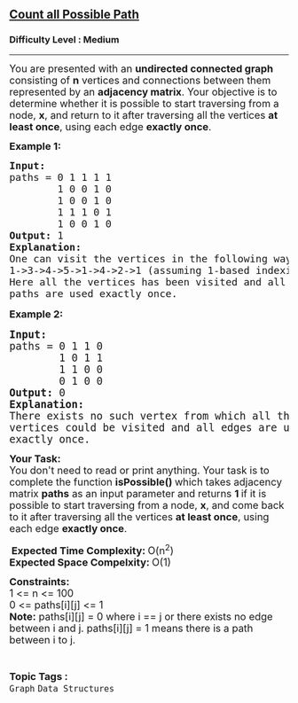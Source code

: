 <h2><a href="https://www.geeksforgeeks.org/problems/castle-run3644/1">Count all Possible Path</a></h2><h3>Difficulty Level : Medium</h3><hr><div class="problems_problem_content__Xm_eO"><p><span style="font-size: 18px;">You are presented with an <strong><span class="wiseone-analysis-result wiseone-analysis-result-entity">undirected</span> <span class="wiseone-analysis-result wiseone-analysis-result-entity">connected graph</span> </strong>consisting of <strong>n</strong> vertices and connections between them represented by an <strong><span class="wiseone-analysis-result wiseone-analysis-result-entity">adjacency matrix</span></strong>. Your objective is to determine whether it is possible to start traversing from a node, <strong>x</strong>, and return to it after traversing all the vertices <strong>at least once</strong>, using each edge <strong>exactly once</strong>.</span></p>
<p><strong><span style="font-size: 18px;">Example 1:</span></strong></p>
<pre><span style="font-size: 18px;"><strong>Input: <br></strong>paths = 0 1 1 1 1<br>  &nbsp; &nbsp; &nbsp;&nbsp;1 0 0 1 0<br>  &nbsp; &nbsp;  &nbsp;1 0 0 1 0<br>  &nbsp; &nbsp;  &nbsp;1 1 1 0 1<br>  &nbsp; &nbsp;  &nbsp;1 0 0 1 0<br></span><span style="font-size: 18px;"><strong>Output: </strong>1<br></span><span style="font-size: 18px;"><strong>Explanation: <br></strong>One can visit the vertices in the following way:
1-&gt;3-&gt;4-&gt;5-&gt;1-&gt;4-&gt;2-&gt;1 (assuming 1-based indexing)
Here all the vertices has been visited and all
paths are used exactly once.<br></span></pre>
<p style="font-family: -apple-system, BlinkMacSystemFont, 'Segoe UI', Roboto, Oxygen, Ubuntu, Cantarell, 'Open Sans', 'Helvetica Neue', sans-serif; font-size: medium; white-space: normal;"><span style="font-size: 18px;"><strong>Example 2:</strong></span></p>
<pre><span style="font-size: 14pt;"><strong>Input: <br></strong>paths = 0 1 1 0<br>        1 0 1 1<br>        1 1 0 0<br>        0 1 0 0
<strong>Output: </strong>0
<strong>Explanation: <br></strong>There exists no such vertex from which all the <br>vertices could be visited and all edges are used <br>exactly once.</span></pre>
<p><span style="font-size: 18px;"><strong>Your Task:</strong><br>You don't need to read or print anything. Your task is to complete the function&nbsp;<strong>isPossible()&nbsp;</strong>which takes <span class="wiseone-analysis-result wiseone-analysis-result-entity wiseone-analysis-result-repeat">adjacency matrix</span> <strong>paths</strong> as an <span class="wiseone-analysis-result wiseone-analysis-result-entity">input parameter</span> and returns <strong>1 </strong>if it is possible </span><span style="font-size: 18px;">to start traversing from a node,&nbsp;</span><strong style="font-size: 18px;">x</strong><span style="font-size: 18px;">, and come back to it after traversing all the vertices&nbsp;</span><strong style="font-size: 18px;">at least once</strong><span style="font-size: 18px;">, using each edge&nbsp;</span><strong style="font-size: 18px;">exactly once</strong><span style="font-size: 18px;">.</span></p>
<p>&nbsp;<span style="font-size: 18px;"><strong><span class="wiseone-analysis-result wiseone-analysis-result-entity">Expected Time</span> Complexity:&nbsp;</strong>O(n<sup>2</sup>)<br><strong>Expected <span class="wiseone-analysis-result wiseone-analysis-result-entity">Space Compelxity</span>:&nbsp;</strong><span class="wiseone-analysis-result wiseone-analysis-result-entity">O(1)</span></span></p>
<p><span style="font-size: 18px;"><strong>Constraints:</strong><br>1 &lt;= n &lt;= 100<br>0 &lt;= paths[i][j] &lt;= 1<br><strong>Note:</strong>&nbsp;</span><span style="font-size: 18px;">paths[i][j] = 0 where </span><span style="font-size: 18px;">i == j or there exists no edge between i and j. paths[i][j] = 1 means there is a path between i to j.</span></p></div><br><p><span style=font-size:18px><strong>Topic Tags : </strong><br><code>Graph</code>&nbsp;<code>Data Structures</code>&nbsp;
